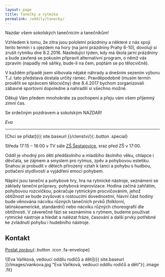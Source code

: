 ```yaml
---
layout: page
title: Tanečky a rytmika
permalink: /oddily/tanecky/
---
```


Nazdar všem sokolských tanečnicím a tanečníkům!

Vzhledem k tomu, že zítra jsou pololetní prázdniny a některé z nás spojí tento termín i s ojezdem na hory (na jarní prázdniny Prahy 6-10), dovoluji si zrušit rytmiku dne 8.2.2016. Následující týden, kdy má škola jarní prázdniny a bude zavřená se pokusím připravit alternativní program, o němž vás zpravím (napadly mě sáňky, bude-li na čem, poptám se po tělocvičně).

V každém případě jsem slibovala nějaké náhrady a dnešním sezením výboru T.J. tato představa dostala určitý rámec. Pravděpodobně (musím termín prověřit se správcem tělocvičny) dne 8.4.2017 bychom zorganizovali zábavné sportovní dopoledne a nahradili si všechno možné.

Děkuji Vám předem mnohokráte za pochopení a přeju vám všem příjemný zimní čas.

Se srdečným pozdravem a sokolským NAZDAR!

_Eva_

 ---

[Chci se přidat]({{ site.baseurl }}/clenstvi/){:.button .special}

Středa 17:15 – 18:00 v TV sále [ZŠ Šestajovice](https://www.google.cz/maps/place/Komensk%C3%A9ho+158,+250+92+%C5%A0estajovice/@50.110231,14.686489,14z/data=!4m5!3m4!1s0x470bf3725e982349:0x6d8e5edb7ec645b9!8m2!3d50.1120741!4d14.6827989?hl=cs), sraz před ZŠ v 17:00.

Oddíl je vhodný pro děti předškolního a mladšího školního věku, chlapce i děvčata, se zájmem a smyslem pro rytmus, zpěv a pohybovou estetiku. Snahou je probudit v dětech přirozený vztah k tanci a pohybu s hudbou, potlačení stydlivosti a vyjádření emocí pohybem.

Náplní jsou taneční a pohybové hry, hra na rytmické nástroje, seznámení se základy taneční průpravy, pohybová improvizace. Hodina začíná zahřátím, pohybovou rozcvičkou, pokračuje rytmickým procvičováním, jehož obtížnost se bude zvyšovat s rostoucími dovednostmi, hlavní část hodiny bude věnována nácviku různých tanečních prvků (folklorní, latinskoamerické, standardní) nebo nácviku různých choreografií dle obtížnosti. V záverečné fázi se seznámíme s rytmem, budeme používat rytmické nástroje a hledat a nalézat fráze, časování a další prvky potřebné ke zvládnutí pohybu i hudebního nástroje.

## Kontakt

[Poslat zprávu](#f){:.button .icon .fa-envelope}

![Eva Vaňková, vedoucí oddílu rodičů a dětí]({{ site.baseurl }}/images/vankova.jpg "Eva Vaňková, vedoucí oddílu rodičů a dětí"){:.image .fit}